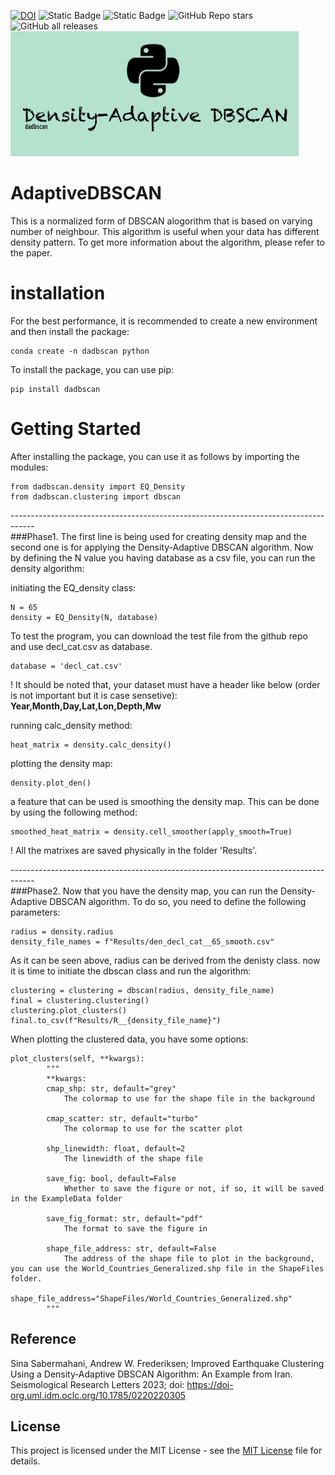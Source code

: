 [![DOI](https://zenodo.org/badge/528950247.svg)](https://zenodo.org/doi/10.5281/zenodo.10088081)
![Static Badge](https://img.shields.io/badge/License-MIT-yellow) ![Static Badge](https://img.shields.io/badge/ML-tested-blue) ![GitHub Repo stars](https://img.shields.io/github/stars/sinamahani/AdaptiveDBSCAN) ![GitHub all releases](https://img.shields.io/github/downloads/sinamahani/AdaptiveDBSCAN/total) 
<br>
![logo](https://github.com/Sinamahani/AdaptiveDBSCAN/blob/main/logo.png)
<br>
# AdaptiveDBSCAN

This is a normalized form of DBSCAN alogorithm that is based on varying number of neighbour. This algorithm is useful when your data has different density pattern. To get more information about the algorithm, please refer to the paper.

# installation
For the best performance, it is recommended to create a new environment and then install the package:
```
conda create -n dadbscan python
```

To install the package, you can use pip:<br>
```
pip install dadbscan
```

# Getting Started
After installing the package, you can use it as follows by importing the modules:

```
from dadbscan.density import EQ_Density
from dadbscan.clustering import dbscan
```

------------------------------------------------------------------------------------<br>
###Phase1.
The first line is being used for creating density map and the second one is for applying the Density-Adaptive DBSCAN algorithm. 
Now by defining the N value you having database as a csv file, you can run the density algorithm:

initiating the EQ_density class:
```
N = 65
density = EQ_Density(N, database)
```

To test the program, you can download the test file from the github repo and use decl_cat.csv as database.
```
database = 'decl_cat.csv'
```
! It should be noted that, your dataset must have a header like below (order is not important but it is case sensetive):
__Year,Month,Day,Lat,Lon,Depth,Mw__

running calc_density method:
```
heat_matrix = density.calc_density()
```

plotting the density map:
```
density.plot_den()
```

a feature that can be used is smoothing the density map. This can be done by using the following method:
```
smoothed_heat_matrix = density.cell_smoother(apply_smooth=True)
```

! All the matrixes are saved physically in the folder 'Results'.

------------------------------------------------------------------------------------<br>
###Phase2.
Now that you have the density map, you can run the Density-Adaptive DBSCAN algorithm. To do so, you need to define the following parameters:

```
radius = density.radius
density_file_names = f"Results/den_decl_cat__65_smooth.csv"
```

As it can be seen above, radius can be derived from the denisty class.
now it is time to initiate the dbscan class and run the algorithm:

```
clustering = clustering = dbscan(radius, density_file_name)
final = clustering.clustering()
clustering.plot_clusters()
final.to_csv(f"Results/R__{density_file_name}")
```

When plotting the clustered data, you have some options:
```
plot_clusters(self, **kwargs):
        """
        **kwargs:
        cmap_shp: str, default="grey"
            The colormap to use for the shape file in the background
        
        cmap_scatter: str, default="turbo"
            The colormap to use for the scatter plot
        
        shp_linewidth: float, default=2
            The linewidth of the shape file
        
        save_fig: bool, default=False
            Whether to save the figure or not, if so, it will be saved in the ExampleData folder
        
        save_fig_format: str, default="pdf"
            The format to save the figure in 
        
        shape_file_address: str, default=False
            The address of the shape file to plot in the background, you can use the World_Countries_Generalized.shp file in the ShapeFiles folder.
            shape_file_address="ShapeFiles/World_Countries_Generalized.shp"
        """
```



## Reference
Sina Sabermahani, Andrew W. Frederiksen; Improved Earthquake Clustering Using a Density‐Adaptive DBSCAN Algorithm: An Example from Iran. Seismological Research Letters 2023; doi: https://doi-org.uml.idm.oclc.org/10.1785/0220220305

## License

This project is licensed under the MIT License - see the [MIT License](LICENSE) file for details.
